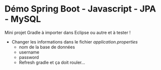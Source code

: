 # Démo Spring Boot - Javascript - JPA - MySQL

Mini projet Gradle à importer dans Eclipse ou autre et à tester !

- Changer les informations dans le fichier *application.properties*
    - nom de la base de données
    - username
    - password
    - Refresh gradle et ça doit rouler...